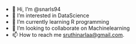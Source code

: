 - 👋 Hi, I’m @snarls94
- 👀 I’m interested in DataScience
- 🌱 I’m currently learning R programming
- 💞️ I’m looking to collaborate on Machinelearning
- 📫 How to reach me sruthinarlaa@gmail.com. 

<!---
snarls94/snarls94 is a ✨ special ✨ repository because its `README.md` (this file) appears on your GitHub profile.
You can click the Preview link to take a look at your changes.
--->

